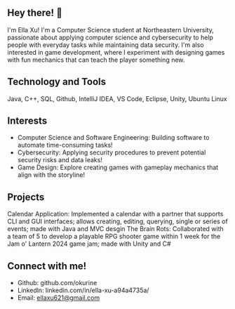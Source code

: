 ## Hey there! 👋
I'm Ella Xu! I'm a Computer Science student at Northeastern University, passionate about applying computer science and cybersecurity to help people with everyday tasks while maintaining data security. I'm also interested in game development, where I experiment with designing games with fun mechanics that can teach the player something new.

## Technology and Tools

Java, C++, SQL, Github, IntelliJ IDEA, VS Code, Eclipse, Unity, Ubuntu Linux 

## Interests
* Computer Science and Software Engineering: Building software to automate time-consuming tasks!
* Cybersecurity: Applying security procedures to prevent potential security risks and data leaks!
* Game Design: Explore creating games with gameplay mechanics that align with the storyline!

## Projects
Calendar Application: Implemented a calendar with a partner that supports CLI and GUI interfaces; allows creating, editing, querying, single or series of events; made with Java and MVC desgin
The Brain Rots: Collaborated with a team of 5 to develop a playable RPG shooter game within 1 week for the Jam o' Lantern 2024 game jam; made with Unity and C#

## Connect with me! 
* Github: github.com/okurine
* Linkedln: linkedin.com/in/ella-xu-a94a4735a/
* Email: ellaxu621@gmail.com
<!--
**okurine/okurine** is a ✨ _special_ ✨ repository because its `README.md` (this file) appears on your GitHub profile.

Here are some ideas to get you started:

- 🔭 I’m currently working on ...
- 🌱 I’m currently learning ...
- 👯 I’m looking to collaborate on ...
- 🤔 I’m looking for help with ...
- 💬 Ask me about ...
- 📫 How to reach me: xu.ell@northeastern.edu
- 😄 Pronouns: She/Her/Hers
- ⚡ Fun fact: I have a plant named Alexander the Great
-->
